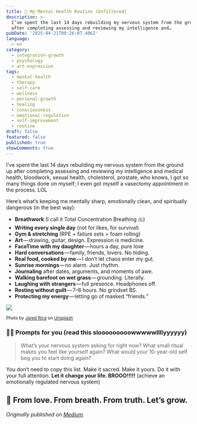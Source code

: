 ```yaml
---
title: 🧠 My Mental Health Routine (Unfiltered)
description: >-
  I’ve spent the last 14 days rebuilding my nervous system from the ground up
  after completing assessing and reviewing my intelligence and…
pubDate: '2025-04-21T00:26:07.406Z'
language:
  - en
category:
  - integration-growth
  - psychology
  - art-expression
tags:
  - mental-health
  - therapy
  - self-care
  - wellness
  - personal-growth
  - healing
  - consciousness
  - emotional-regulation
  - self-improvement
  - routine
draft: false
featured: false
published: true
showComments: true
---
```


I’ve spent the last 14 days rebuilding my nervous system from the ground up after completing assessing and reviewing my intelligence and medical health, bloodwork, sexual health, cholesterol, prostate, who knows, I got so many things done on myself; I even got myself a vasectomy appointment in the process. LOL

Here’s what’s keeping me mentally sharp, emotionally clean, and spiritually dangerous (in the best way):

- **Breathwork** (I call it Total Concentration Breathing 🫁)
- **Writing every single day** (not for likes, for survival)
- **Gym & stretching** (RPE + failure sets + foam rolling)
- **Art** — drawing, guitar, design. Expression _is_ medicine.
- **FaceTime with my daughter** — hours a day, pure love
- **Hard conversations** — family, friends, lovers. No hiding.
- **Real food, cooked by me** — I don’t let chaos enter my gut.
- **Sunrise mornings** — no alarm. Just rhythm.
- **Journaling** after dates, arguments, and moments of awe.
- **Walking barefoot on wet grass** — grounding. Literally.
- **Laughing with strangers** — full presence. Headphones off.
- **Resting without guilt** — 7–8 hours. No grindset BS.
- **Protecting my energy** — letting go of masked “friends.”

![](https://cdn-images-1.medium.com/max/1200/0*NvPrWlGGs9bp0nNV)

<small>Photo by [Jared Rice](https://unsplash.com/@jareddrice?utm_source=medium&utm_medium=referral) on [Unsplash](https://unsplash.com?utm_source=medium&utm_medium=referral)</small>

### 🧠💥 **Prompts for you (read this slooooooooowwwwwllllyyyyyy)**

> What’s your nervous system asking for right now? What small ritual makes you feel like yourself again? What would your 10-year-old self beg you to start doing again?

You don’t need to copy this list. Make it sacred. Make it yours. Do it with your full attention. **Let it change your life. BROOO!!!!!** (achieve an emotionally regulated nervous system)

🌱 From love. From breath. From truth. Let’s grow.
---

_Originally published on [Medium](https://medium.com/@wizards777/my-mental-health-routine-unfiltered-1ebfc2b1bde9)._

